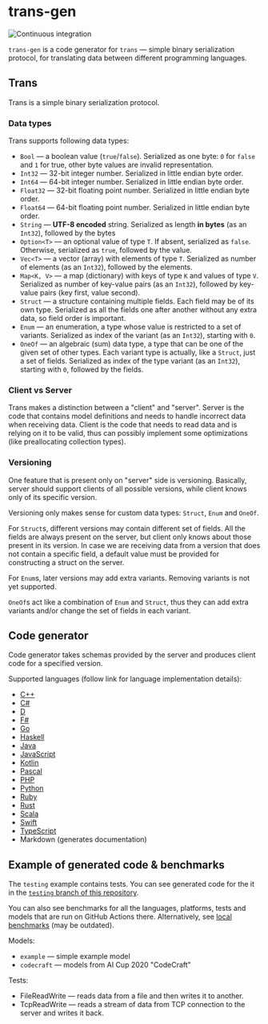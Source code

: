 # trans-gen

![Continuous integration](https://github.com/kuviman/trans-gen/workflows/Continuous%20integration/badge.svg)

`trans-gen` is a code generator for `trans` — simple binary serialization protocol, for translating data between different programming languages.

## Trans

Trans is a simple binary serialization protocol.

### Data types

Trans supports following data types:

- `Bool` — a boolean value (`true`/`false`). Serialized as one byte: `0` for `false` and `1` for true, other byte values are invalid representation.
- `Int32` — 32-bit integer number. Serialized in little endian byte order.
- `Int64` — 64-bit integer number. Serialized in little endian byte order.
- `Float32` — 32-bit floating point number. Serialized in little endian byte order.
- `Float64` — 64-bit floating point number. Serialized in little endian byte order.
- `String` — **UTF-8 encoded** string. Serialized as length **in bytes** (as an `Int32`), followed by the bytes
- `Option<T>` — an optional value of type `T`. If absent, serialized as `false`. Otherwise, serialized as `true`, followed by the value.
- `Vec<T>` — a vector (array) with elements of type `T`. Serialized as number of elements (as an `Int32`), followed by the elements.
- `Map<K, V>` — a map (dictionary) with keys of type `K` and values of type `V`. Serialized as number of key-value pairs (as an `Int32`), followed by key-value pairs (key first, value second).
- `Struct` — a structure containing multiple fields. Each field may be of its own type. Serialized as all the fields one after another without any extra data, so field order is important.
- `Enum` — an enumeration, a type whose value is restricted to a set of variants. Serialized as index of the variant (as an `Int32`), starting with `0`.
- `OneOf` — an algebraic (sum) data type, a type that can be one of the given set of other types. Each variant type is actually, like a `Struct`, just a set of fields. Serialized as index of the type variant (as an `Int32`), starting with `0`, followed by the fields.

### Client vs Server

Trans makes a distinction between a "client" and "server". Server is the code that contains model definitions and needs to handle incorrect data when receiving data. Client is the code that needs to read data and is relying on it to be valid, thus can possibly implement some optimizations (like preallocating collection types).

### Versioning

One feature that is present only on "server" side is versioning. Basically, server should support clients of all possible versions, while client knows only of its specific version.

Versioning only makes sense for custom data types: `Struct`, `Enum` and `OneOf`.

For `Struct`s, different versions may contain different set of fields. All the fields are always present on the server, but client only knows about those present in its version. In case we are receiving data from a version that does not contain a specific field, a default value must be provided for constructing a struct on the server.

For `Enum`s, later versions may add extra variants. Removing variants is not yet supported.

`OneOf`s act like a combination of `Enum` and `Struct`, thus they can add extra variants and/or change the set of fields in each variant.

## Code generator

Code generator takes schemas provided by the server and produces client code for a specified version.

Supported languages (follow link for language implementation details):

- [C++](src/gens/cpp/README.md)
- [C#](src/gens/csharp/README.md)
- [D](src/gens/dlang/README.md)
- [F#](src/gens/fsharp/README.md)
- [Go](src/gens/go/README.md)
- [Haskell](src/gens/haskell/README.md)
- [Java](src/gens/java/README.md)
- [JavaScript](src/gens/javascript/README.md)
- [Kotlin](src/gens/kotlin/README.md)
- [Pascal](src/gens/pascal/README.md)
- [PHP](src/gens/php/README.md)
- [Python](src/gens/python/README.md)
- [Ruby](src/gens/ruby/README.md)
- [Rust](src/gens/rust/README.md)
- [Scala](src/gens/scala/README.md)
- [Swift](src/gens/swift/README.md)
- [TypeScript](src/gens/typescript/README.md)
- Markdown (generates documentation)

## Example of generated code & benchmarks

The `testing` example contains tests. You can see generated code for the it in the [`testing` branch of this repository](https://github.com/kuviman/trans-gen/tree/testing).

You can also see benchmarks for all the languages, platforms, tests and models that are run on GitHub Actions there. Alternatively, see [local benchmarks](local-benchmarks.md) (may be outdated).

Models:

- `example` — simple example model
- `codecraft` — models from AI Cup 2020 "CodeCraft"

Tests:

- FileReadWrite — reads data from a file and then writes it to another.
- TcpReadWrite — reads a stream of data from TCP connection to the server and writes it back.
